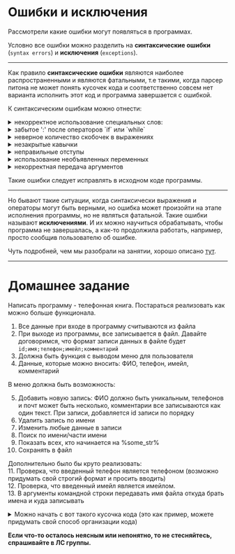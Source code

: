 # Ошибки и исключения

Рассмотрели какие ошибки могут появляться в программах.

Условно все ошибки можно разделить на **синтаксические ошибки** (`syntax errors`) и **исключения** (`exceptions`).

---

Как правило **синтаксические ошибки** являются наиболее распространенными и являются фатальными, т.е такими, когда парсер питона не может понять кусочек кода и соответственно совсем нет варианта исполнить этот код и программа завершается с ошибкой.

К синтаксическим ошибкам можно отнести:
<details><summary>некорректное использование специальных слов:</summary>  

К примеру, надо не забывать, что python регистрозависимый язык и случайное неправильное написание какого-то [ключевого слова](https://pythonworld.ru/osnovy/klyuchevye-slova-modul-keyword.html) приведет к ошибке: интерпретатор просто посмотрит, что такого ключевого слова нет и воспримет как переменную, а вы такую переменную не объявляли, так еще и неправильно используете.

```python
>>> some_message = "Hello world!"
>>> i = 10
>>> While i > 0:
  File "<stdin>", line 1
    While i > 0:
          ^
SyntaxError: invalid syntax
```
</details>

<details><summary>забытое ':' после операторов `if` или `while`</summary>

```python
>>> my_list = [1, 6, 5, 4, 7, 8, 9, 10]
>>> 
>>> for number in list
  File "<stdin>", line 1
    for number in list
                     ^
SyntaxError: invalid syntax
```
</details>

<details><summary>неверное количество скобочек в выражениях</summary>

```python
1 def find_roots(a, b, c):
2     D =  b**2 - 4*a*c
3
4     if D < 0:
5         return "There are no real roots"
6     x1 = (-b + D**(0.5) / 2*a
7     x2 = (-b - D**(0.5)) / 2*a
8
9     return x1, x2
10
11 print("ax^2 + bx + c = 0")
12
13 a = int(input("Enter a: "))
14 b = int(input("Enter b: "))
15 c = int(input("Enter c: "))
16 
17 print(find_roots(a, b, c))

File "syntax_errors.py", line 7
    x2 = (-b - D**(0.5)) / 2*a
     ^
SyntaxError: invalid syntax
```

или
```python
>>> print "hello world!"
  File "<stdin>", line 1
    print "Hello world!"
                       ^
SyntaxError: Missing parentheses in call to 'print'
```
</details>

<details><summary>незакрытые кавычки</summary>

```python
1 some_message = "Hello" + "world
2
3 print(some_message)

 File "syntax_errors.py", line 1
    some_message = "Hello" + "world
                                  ^
SyntaxError: EOL while scanning string literal
```

</details>

<details><summary>неправильные отступы</summary>
Да, да, очень важны отступы!

```python
1 x = 1
2   y = 25
3
4 print(x * y)

  File "syntax_errors.py", line 2
    y = 25
    ^
IndentationError: unexpected indent
```
</details>

<details><summary>использование необъявленных переменных</summary>

```python
>>> number_1 = 123
>>> number_2 = 87
>>> 
>>> print(number_1 + numer_2)
Traceback (most recent call last):
  File "<stdin>", line 1, in <module>
NameError: name 'numer_2' is not defined
>>> 
```
</details>

<details><summary>некорректная передача аргументов</summary>

```python
>>> def add(a ,b):
...     return a + b
... 
>>> 
>>> 
>>> number_1 = 4
>>> number_2 = 3
>>> 
>>> summ = add(number_1, , number_2)
  File "<stdin>", line 1
    summ = add(number_1, , number_2)
                         ^
SyntaxError: invalid syntax
>>> 

```
</details>

Такие ошибки следует исправлять в исходном коде программы.

---
Но бывают такие ситуации, когда синтаксически выражения и операторы могут быть верными, но ошибка может произойти на этапе исполнения программы, но не являться фатальной. Такие ошибки называют **исключениями**. И их можно научиться обрабатывать, чтобы программа не завершалась, а как-то продолжила работать, например, просто сообщив пользователю об ошибке.

Чуть подробней, чем мы разобрали на занятии, хорошо описано [тут](http://pep8.ru/doc/tutorial-2.6/9.html).


 ---
 # Домашнее задание
 
 Написать программу - телефонная книга. 
 Постараться реализовать как можно больше функционала.
 
 1. Все данные при входе в программу считываются из файла
 2. При выходе из программы, все записывается в файл. Давайте договоримся, что формат записи данных в файле будет `id;имя;телефон;имейл;комментарий`
 3. Должна быть функция с выводом меню для пользователя
 4. Данные, которые можно вносить: ФИО, телефон, имейл, комментарий
 
 В меню должна быть возможность:  
 
 5. Добавить новую запись: ФИО должно быть уникальным, телефонов и почт может быть несколько, комментарии все записываются как один текст. При записи, добавляется id записи по порядку  
 6. Удалить запись по имени 
 7. Изменить любые данные в записи  
 8. Поиск по имени/части имени  
 9. Показать всех, кто начинается на %some_str%  
 10. Сохранять в файл  
 
 Дополнительно было бы круто реализовать:  
 11. Проверка, что введенный телефон является телефоном (возможно придумать свой строгий формат и просить вводить)  
 12. Проверка, что введенный имейл является имейлом.  
 13. В аргументы командной строки передавать имя файла откуда брать имена и куда записывать
 
 <details><summary>Можно начать с вот такого кусочка кода (это как пример, можете придумать свой способ организации кода)</summary>
 
 ```python
PERSON_PATTERN = {"name": None, "phone": None, "email": None, "comment": None}
phone_book = []

def print_menu():
	print('''
		Welcome in our pretty phone book!\n\n

		1 - add user
		2 - delete user
		3 - find user by name
		4 - change user
		5 - find user with name starts with "%Jh%"
		6 - save to file
		7 - exit 
		''')

def get_user_action():
	'''
		ну, вы знаете что делать
	'''

def fill_person(person_data):
	person = PERSON_PATTERN.copy()
	person["name"] = person_data[0]
	person["phone"] = person_data[1]
	person["email"] = person_data[2]
	person["comment"] = person_data[3]

	return person


def load_phone_book(path_to_file="phonebook.txt"):
		with open(path_to_file, 'r') as data:
			for line in data:
				person = fill_person(line.split(';')[1:])			 
				phone_book.append(person)


def add_person():
	name = input("Input new name ")
	phone = input("Input new phone ")
	email = input("Input new email ")
	comment = input("Input new comment ")

	person = fill_person([name, phone, email, comment])
	phone_book.append(person)


def find_person_by_name():
	'''
		Итерируемся по списку и сравниваем имена
	'''


def delete_person_by_name(name_of_person):
	'''
		Нужно проитерироваться по списку телефонной книги, найти человека с таким 
		же именем и удалить из списка.
	'''

# это эквивалент функции main из си. С этого участка начнется исполнение вашего кода. 
if __name__ == '__main__':

	load_phone_book()
	print_menu()

	'''
		Попробуйте сами
	'''
 ```
 
 <details><summary>Пример, как может быть записаны данные в файл</summary>
	
	```
	1;Jhon Smith;89049394;jhon.s@mail.com;cool person;
	2;Alla Wollow;958584736262;alla@mail.com;teammate
	```
 </details>
 
 </details>  
 
 
**Если что-то осталось неясным или непонятно, то не стесняйтесь, спрашивайте в ЛС группы.**
